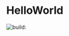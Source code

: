 # HelloWorld

<img src="https://travis-ci.org/gabrielbrollo/HelloWorld.svg?branch=master" alt="build:">

